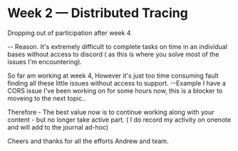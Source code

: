 # Week 2 — Distributed Tracing

Dropping out of participation after week 4 

-- Reason. It's extremely difficult to complete tasks on time in an individual bases without access to discord  ( as this is where you solve most of the issues I'm encountering). 

So far am working at week 4,  However it's just too time consuming fault finding all these little issues without access to support. --Example I have a CORS issue I've been working on for some hours now, this is a blocker to moveing to the next topic..    


Therefore  - The best value now is to continue working along with your content - but no longer take active part. ( I do record my activity on onenote and will add to the journal ad-hoc)  

Cheers and thanks for all the efforts Andrew and team.  
